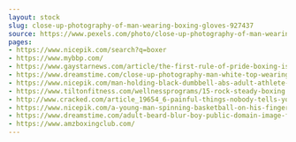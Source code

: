 ```yaml
---
layout: stock
slug: close-up-photography-of-man-wearing-boxing-gloves-927437
source: https://www.pexels.com/photo/close-up-photography-of-man-wearing-boxing-gloves-927437/
pages:
- https://www.nicepik.com/search?q=boxer
- https://www.mybbp.com/
- https://www.gaystarnews.com/article/the-first-rule-of-pride-boxing-is-you-raise-funds-for-pride-in-london/
- https://www.dreamstime.com/close-up-photography-man-white-top-wearing-red-black-jacket-public-domain-image-free-114378726
- https://www.nicepik.com/man-holding-black-dumbbell-abs-adult-athlete-barbell-black-and-white-black-and-white-free-photo-1322443
- https://www.tiltonfitness.com/wellnessprograms/15-rock-steady-boxing
- http://www.cracked.com/article_19654_6-painful-things-nobody-tells-you-about-fighting.html
- https://www.nicepik.com/a-young-man-spinning-basketball-on-his-finger-in-sunlight-20-25-year-old-adult-athlete-athletic-free-photo-1341268
- https://www.dreamstime.com/adult-beard-blur-boy-public-domain-image-free-102463814
- https://www.amzboxingclub.com/
---
```

